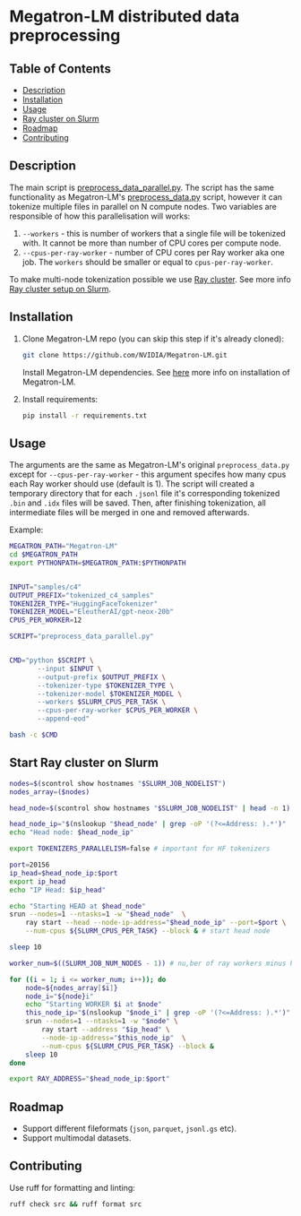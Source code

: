 # Megatron-LM distributed data preprocessing

## Table of Contents
- [Description](#description)
- [Installation](#installation)
- [Usage](#usage)
- [Ray cluster on Slurm](#start-ray-cluster-on-slurm)
- [Roadmap](#roadmap)
- [Contributing](#contributing)

## Description

The main script is [preprocess_data_parallel.py](src/preprocess_data_parallel.py). The script has the same functionality as Megatron-LM's [preprocess_data.py](https://github.com/NVIDIA/Megatron-LM/blob/main/tools/preprocess_data.py) script, however it can tokenize multiple files in parallel on N compute nodes. Two variables are responsible of how this parallelisation will works:

1. `--workers` - this is number of workers that a single file will be tokenized with. It cannot be more than number of CPU cores per compute node.
2. `--cpus-per-ray-worker` - number of CPU cores per Ray worker aka one job. The `workers` should be smaller or equal to `cpus-per-ray-worker`.

To make multi-node tokenization possible we use [Ray cluster](https://docs.ray.io/en/latest/cluster/getting-started.html). See more info [Ray cluster setup on Slurm](#start-ray-cluster-on-slurm). 

## Installation

1. Clone Megatron-LM repo (you can skip this step if it's already cloned):
    ```bash
    git clone https://github.com/NVIDIA/Megatron-LM.git
    ```
    Install Megatron-LM dependencies. See [here](https://github.com/NVIDIA/Megatron-LM/tree/main) more info on installation of Megatron-LM.

2. Install requirements:
    ```bash
    pip install -r requirements.txt
    ```

## Usage


The arguments are the same as Megatron-LM's original `preprocess_data.py` except for `--cpus-per-ray-worker` - this argument specifes how many cpus each Ray worker should use (default is 1). The script will created a temporary directory that for each `.jsonl` file it's corresponding tokenized `.bin` and `.idx` files will be saved. Then, after finishing tokenization, all intermediate files will be merged in one and removed afterwards.

Example:

```bash
MEGATRON_PATH="Megatron-LM"
cd $MEGATRON_PATH
export PYTHONPATH=$MEGATRON_PATH:$PYTHONPATH


INPUT="samples/c4"
OUTPUT_PREFIX="tokenized_c4_samples"
TOKENIZER_TYPE="HuggingFaceTokenizer"
TOKENIZER_MODEL="EleutherAI/gpt-neox-20b"
CPUS_PER_WORKER=12

SCRIPT="preprocess_data_parallel.py"


CMD="python $SCRIPT \
       --input $INPUT \
       --output-prefix $OUTPUT_PREFIX \
       --tokenizer-type $TOKENIZER_TYPE \
       --tokenizer-model $TOKENIZER_MODEL \
       --workers $SLURM_CPUS_PER_TASK \
       --cpus-per-ray-worker $CPUS_PER_WORKER \
       --append-eod"

bash -c $CMD
```


## Start Ray cluster on Slurm

```bash
nodes=$(scontrol show hostnames "$SLURM_JOB_NODELIST")
nodes_array=($nodes)

head_node=$(scontrol show hostnames "$SLURM_JOB_NODELIST" | head -n 1)

head_node_ip="$(nslookup "$head_node" | grep -oP '(?<=Address: ).*')"
echo "Head node: $head_node_ip"

export TOKENIZERS_PARALLELISM=false # important for HF tokenizers

port=20156
ip_head=$head_node_ip:$port
export ip_head
echo "IP Head: $ip_head"

echo "Starting HEAD at $head_node"
srun --nodes=1 --ntasks=1 -w "$head_node"  \
    ray start --head --node-ip-address="$head_node_ip" --port=$port \
    --num-cpus ${SLURM_CPUS_PER_TASK} --block & # start head node

sleep 10

worker_num=$((SLURM_JOB_NUM_NODES - 1)) # nu,ber of ray workers minus head node

for ((i = 1; i <= worker_num; i++)); do
    node=${nodes_array[$i]}
    node_i="${node}i"
    echo "Starting WORKER $i at $node"
    this_node_ip="$(nslookup "$node_i" | grep -oP '(?<=Address: ).*')"
    srun --nodes=1 --ntasks=1 -w "$node" \
        ray start --address "$ip_head" \
        --node-ip-address="$this_node_ip"  \
        --num-cpus ${SLURM_CPUS_PER_TASK} --block &
    sleep 10
done

export RAY_ADDRESS="$head_node_ip:$port"
```

## Roadmap

- Support different fileformats (`json`, `parquet`, `jsonl.gs` etc).
- Support multimodal datasets.

## Contributing

Use ruff for formatting and linting:
```bash
ruff check src && ruff format src
```
